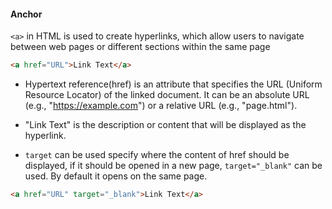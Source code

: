#### Anchor

`<a>` in HTML is used to create hyperlinks, which allow users to navigate between web pages or different sections within the same page

```html
<a href="URL">Link Text</a>
```

- Hypertext reference(href) is an attribute that specifies the URL (Uniform Resource Locator) of the linked document. It can be an absolute URL (e.g., "https://example.com") or a relative URL (e.g., "page.html").

- "Link Text" is the description or content that will be displayed as the hyperlink.
- `target` can be used specify where the content of href should be displayed, if it should be opened in a new page, `target="_blank"` can be used. By default it opens on the same page.

```html
<a href="URL" target="_blank">Link Text</a>
```
